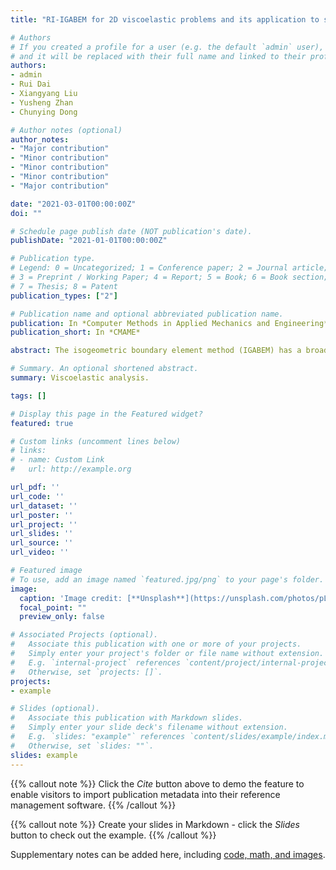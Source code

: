 ```yaml
---
title: "RI-IGABEM for 2D viscoelastic problems and its application to solid propellant grains"

# Authors
# If you created a profile for a user (e.g. the default `admin` user), write the username (folder name) here 
# and it will be replaced with their full name and linked to their profile.
authors:
- admin
- Rui Dai
- Xiangyang Liu
- Yusheng Zhan
- Chunying Dong

# Author notes (optional)
author_notes:
- "Major contribution"
- "Minor contribution"
- "Minor contribution"
- "Minor contribution"
- "Major contribution"

date: "2021-03-01T00:00:00Z"
doi: ""

# Schedule page publish date (NOT publication's date).
publishDate: "2021-01-01T00:00:00Z"

# Publication type.
# Legend: 0 = Uncategorized; 1 = Conference paper; 2 = Journal article;
# 3 = Preprint / Working Paper; 4 = Report; 5 = Book; 6 = Book section;
# 7 = Thesis; 8 = Patent
publication_types: ["2"]

# Publication name and optional abbreviated publication name.
publication: In *Computer Methods in Applied Mechanics and Engineering*
publication_short: In *CMAME*

abstract: The isogeometric boundary element method (IGABEM) has a broad application prospect due to its exact geometric representation, excellent field approximation and only boundary discretization property. In this paper, IGABEM based on radial integration method (RI\-IGABEM) is used for viscoelastic analysis of solid propellant grain. The memory stress, as the initial stress, leads to the boundary-domain integral equations and thus eliminates the only boundary discretization advantage of boundary element method (BEM). The radial integration method (RIM) is applied to transform the domain integral into an equivalent boundary integral by means of the applied points. The usage of RIM makes it possible to only store the strains on the applied points. Meanwhile, Prony-series is used to discretize the general integrals and to store the two most recent time-step strains rather than the time-step strains of the entire process. The combination between RIM and Prony-series will help reduce the storage space and computational time. In addition, by using the fundamental solutions for linear elastic problems and the regularized technologies, the singular integrals can be solved through the previous methods, such as the Telles scheme and element sub-division method. In order to validate the accuracy and robustness of RI-IGABEM in viscoelastic analysis, the influence of the number and position of applied points as well as the time interval on viscoelastic analysis is discussed through comparing with cell discretization methods. A set of numerical examples demonstrates the ability of the scheme to simulate the viscoelastic problems.

# Summary. An optional shortened abstract.
summary: Viscoelastic analysis.

tags: []

# Display this page in the Featured widget?
featured: true

# Custom links (uncomment lines below)
# links:
# - name: Custom Link
#   url: http://example.org

url_pdf: ''
url_code: ''
url_dataset: ''
url_poster: ''
url_project: ''
url_slides: ''
url_source: ''
url_video: ''

# Featured image
# To use, add an image named `featured.jpg/png` to your page's folder. 
image:
  caption: 'Image credit: [**Unsplash**](https://unsplash.com/photos/pLCdAaMFLTE)'
  focal_point: ""
  preview_only: false

# Associated Projects (optional).
#   Associate this publication with one or more of your projects.
#   Simply enter your project's folder or file name without extension.
#   E.g. `internal-project` references `content/project/internal-project/index.md`.
#   Otherwise, set `projects: []`.
projects:
- example

# Slides (optional).
#   Associate this publication with Markdown slides.
#   Simply enter your slide deck's filename without extension.
#   E.g. `slides: "example"` references `content/slides/example/index.md`.
#   Otherwise, set `slides: ""`.
slides: example
---
```


{{% callout note %}}
Click the *Cite* button above to demo the feature to enable visitors to import publication metadata into their reference management software.
{{% /callout %}}

{{% callout note %}}
Create your slides in Markdown - click the *Slides* button to check out the example.
{{% /callout %}}

Supplementary notes can be added here, including [code, math, and images](https://wowchemy.com/docs/writing-markdown-latex/).
